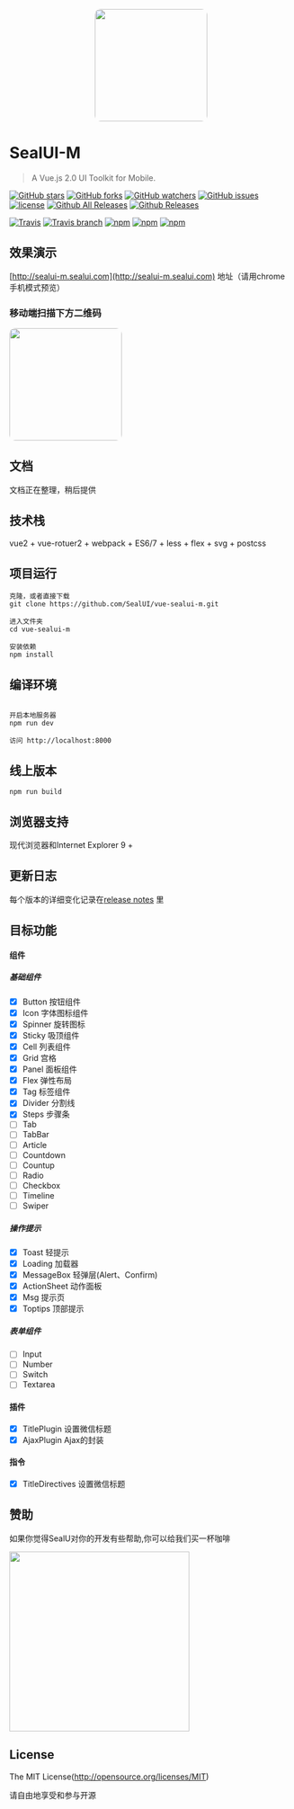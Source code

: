 <p align="center">
  <img src="https://ui.nmtree.com/20392063.jpeg" width="200" style="border-radius:10px;">
</p>

# SealUI-M 
> A Vue.js 2.0 UI Toolkit for Mobile.


[![GitHub stars](https://img.shields.io/github/stars/SealUI/vue-sealui-m.svg)](https://github.com/SealUI/vue-sealui-m/stargazers)
[![GitHub forks](https://img.shields.io/github/forks/SealUI/vue-sealui-m.svg)](https://github.com/SealUI/vue-sealui-m/network)
[![GitHub watchers](https://img.shields.io/github/watchers/SealUI/vue-sealui-m.svg)](https://github.com/SealUI/vue-sealui-m)
[![GitHub issues](https://img.shields.io/github/issues/SealUI/vue-sealui-m.svg)](https://github.com/SealUI/vue-sealui-m/issues)
[![license](https://img.shields.io/github/license/SealUI/vue-sealui-m.svg)](https://github.com/SealUI/vue-sealui-m)
[![Github All Releases](https://img.shields.io/github/downloads/SealUI/vue-sealui-m/total.svg)](https://github.com/SealUI/vue-sealui-m)
[![Github Releases](https://img.shields.io/github/downloads/SealUI/vue-sealui-m/latest/total.svg)](https://github.com/SealUI/vue-sealui-m)
<br>

[![Travis](https://img.shields.io/travis/sealui/vue-sealui-m.svg)]()
[![Travis branch](https://img.shields.io/travis/SealUI/vue-sealui-m/master.svg)]()
[![npm](https://img.shields.io/npm/l/vue-sealui-m.svg)]()
[![npm](https://img.shields.io/npm/dt/vue-sealui-m.svg)]()
[![npm](https://img.shields.io/npm/dm/vue-sealui-m.svg)]()


## 效果演示

[http://sealui-m.sealui.com](http://sealui-m.sealui.com) 地址（请用chrome手机模式预览）

### 移动端扫描下方二维码

<p align="left">
  <img src="https://ui.nmtree.com/sealui-qr.png?size=300" width="200" style="border-radius:10px;">
</p>

## 文档
文档正在整理，稍后提供

## 技术栈
vue2 + vue-rotuer2 + webpack + ES6/7 + less + flex + svg + postcss

## 项目运行
```
克隆，或者直接下载
git clone https://github.com/SealUI/vue-sealui-m.git

进入文件夹
cd vue-sealui-m

安装依赖
npm install
```

## 编译环境
```

开启本地服务器
npm run dev

访问 http://localhost:8000
```

## 线上版本
```
npm run build
```

## 浏览器支持
现代浏览器和Internet Explorer 9 +

## 更新日志

每个版本的详细变化记录在[release notes](https://github.com/SealUI/vue-sealui-m/releases) 里

## 目标功能

#### 组件
##### 基础组件
- [x] Button   按钮组件
- [x] Icon     字体图标组件
- [x] Spinner  旋转图标
- [x] Sticky   吸顶组件
- [x] Cell     列表组件
- [x] Grid     宫格
- [x] Panel    面板组件
- [x] Flex     弹性布局
- [x] Tag      标签组件
- [x] Divider  分割线
- [x] Steps    步骤条
- [ ] Tab
- [ ] TabBar
- [ ] Article
- [ ] Countdown
- [ ] Countup
- [ ] Radio
- [ ] Checkbox
- [ ] Timeline
- [ ] Swiper

##### 操作提示
- [x] Toast       轻提示
- [x] Loading     加载器
- [x] MessageBox  轻弹层(Alert、Confirm)
- [x] ActionSheet 动作面板
- [x] Msg         提示页
- [x] Toptips     顶部提示

##### 表单组件
- [ ] Input 
- [ ] Number 
- [ ] Switch 
- [ ] Textarea 

#### 插件
- [x] TitlePlugin 设置微信标题
- [x] AjaxPlugin Ajax的封装

#### 指令
- [x] TitleDirectives 设置微信标题

## 赞助

如果你觉得SealU对你的开发有些帮助,你可以给我们买一杯咖啡
<p align="left">
  <img src="https://ui.nmtree.com/WechatIMG64.jpeg" width="320">
</p>

## License

The MIT License(http://opensource.org/licenses/MIT)

请自由地享受和参与开源




